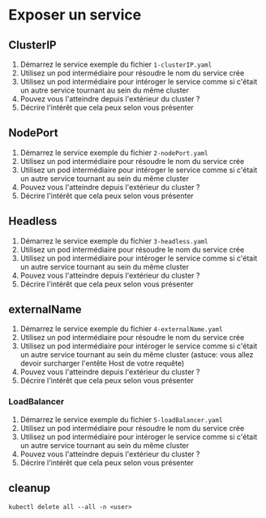 # Exposer un service

## ClusterIP

1) Démarrez le service exemple du fichier `1-clusterIP.yaml`
2) Utilisez un pod intermédiaire pour résoudre le nom du service crée
3) Utilisez un pod intermédiaire pour intéroger le service comme si c'était un autre service tournant au sein du même cluster
4) Pouvez vous l'atteindre depuis l'extérieur du cluster ?
5) Décrire l'intérêt que cela peux selon vous présenter

## NodePort

1) Démarrez le service exemple du fichier `2-nodePort.yaml`
2) Utilisez un pod intermédiaire pour résoudre le nom du service crée
3) Utilisez un pod intermédiaire pour intéroger le service comme si c'était un autre service tournant au sein du même cluster
4) Pouvez vous l'atteindre depuis l'extérieur du cluster ?
5) Décrire l'intérêt que cela peux selon vous présenter

## Headless

1) Démarrez le service exemple du fichier `3-headless.yaml`
2) Utilisez un pod intermédiaire pour résoudre le nom du service crée
3) Utilisez un pod intermédiaire pour intéroger le service comme si c'était un autre service tournant au sein du même cluster
4) Pouvez vous l'atteindre depuis l'extérieur du cluster ?
5) Décrire l'intérêt que cela peux selon vous présenter

## externalName

1) Démarrez le service exemple du fichier `4-externalName.yaml`
2) Utilisez un pod intermédiaire pour résoudre le nom du service crée
3) Utilisez un pod intermédiaire pour intéroger le service comme si c'était un autre service tournant au sein du même cluster (astuce: vous allez devoir surcharger l'entête Host de votre requête)
4) Pouvez vous l'atteindre depuis l'extérieur du cluster ?
5) Décrire l'intérêt que cela peux selon vous présenter

### LoadBalancer

1) Démarrez le service exemple du fichier `5-loadBalancer.yaml`
2) Utilisez un pod intermédiaire pour résoudre le nom du service crée
3) Utilisez un pod intermédiaire pour intéroger le service comme si c'était un autre service tournant au sein du même cluster
4) Pouvez vous l'atteindre depuis l'extérieur du cluster ?
5) Décrire l'intérêt que cela peux selon vous présenter

## cleanup

```shell
kubectl delete all --all -n <user>
```
